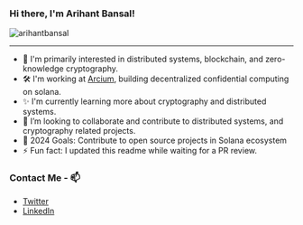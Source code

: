 ### Hi there, I'm Arihant Bansal!

<p align="left"> <img src="https://komarev.com/ghpvc/?username=arihantbansal&label=Profile%20views&color=0e75b6&style=flat" alt="arihantbansal" /> </p>

---

- 🔭 I'm primarily interested in distributed systems, blockchain, and zero-knowledge cryptography.
- 🛠️ I'm working at [Arcium](https://arcium.com/), building decentralized confidential computing on solana.
- ✨ I'm currently learning more about cryptography and distributed systems.
- 👯 I’m looking to collaborate and contribute to distributed systems, and cryptography related projects.
- 🥅 2024 Goals: Contribute to open source projects in Solana ecosystem
- ⚡ Fun fact: I updated this readme while waiting for a PR review.

### Contact Me - 📫

- [Twitter](https://twitter.com/_arihantbansal)
- [LinkedIn](https://www.linkedin.com/in/arihantbansal/)
